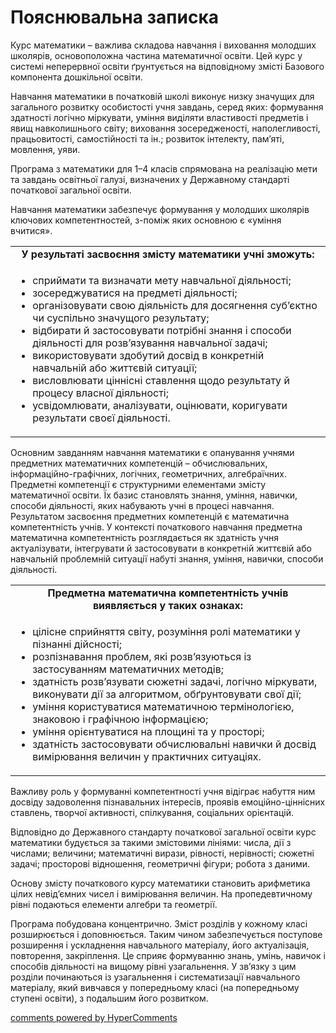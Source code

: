 <div id="hypercomments_widget" class="js-hypercomments-widget invisible"></div>

Пояснювальна записка
=============================================
<p>Курс математики – важлива складова навчання і виховання молодших школярів, основоположна частина математичної освіти. Цей курс у системі неперервної освіти ґрунтується на відповідному змісті Базового компонента дошкільної освіти.</p>
<p>Навчання математики в початковій школі виконує низку значущих для загального розвитку особистості учня завдань, серед яких: формування здатності логічно міркувати, уміння виділяти властивості предметів і явищ навколишнього світу; виховання зосередженості, наполегливості, працьовитості, самостійності та ін.; розвиток інтелекту, пам’яті, мовлення, уяви.</p>
<p>Програма з математики для 1–4 класів спрямована на реалізацію мети та завдань освітньої галузі, визначених у Державному стандарті початкової загальної освіти.<p>
<p>Навчання математики забезпечує формування у молодших школярів ключових компетентностей, з-поміж яких основною є «уміння вчитися».</p>

<table>
  <tr>
    <td align="center"><b>У результаті засвоєння змісту математики учні зможуть:</b></td>
  </tr>
<tr>
<td>
<ul>
<li>сприймати та визначати мету навчальної діяльності;</li>
<li>зосереджуватися на предметі діяльності;</li>
<li>організовувати свою діяльність для досягнення суб’єктно чи суспільно значущого результату;</li>
<li>відбирати й застосовувати потрібні знання і способи діяльності для розв’язування навчальної задачі;</li>
<li>використовувати здобутий досвід в конкретній навчальній або життєвій ситуації;</li>
<li>висловлювати ціннісні ставлення щодо результату й процесу власної діяльності;</li>
<li>усвідомлювати, аналізувати, оцінювати, коригувати результати своєї діяльності.</li>
</ul>
</td>
</table>

<p>Основним завданням навчання математики є опанування учнями предметних математичних компетенцій – обчислювальних, інформаційно-графічних, логічних, геометричних, алгебраїчних. Предметні компетенції є структурними елементами змісту математичної освіти. Їх базис становлять знання, уміння, навички, способи діяльності, яких набувають учні в процесі навчання. Результатом засвоєння предметних компетенцій є математична компетентність учнів. У контексті початкового навчання предметна математична компетентність розглядається як здатність учня актуалізувати, інтегрувати й застосовувати в конкретній життєвій або навчальній проблемній ситуації набуті знання, уміння, навички, способи діяльності.</p>

<table>
  <tr>
    <td align="center"><b>Предметна математична компетентність учнів виявляється у таких ознаках:</b></td>
  </tr>
<tr>
<td>
<ul>
<li>цілісне сприйняття світу, розуміння ролі математики у пізнанні дійсності;</li>
<li>розпізнавання проблем, які розв’язуються із застосуванням математичних методів;</li>
<li>здатність розв’язувати сюжетні задачі, логічно міркувати, виконувати дії за алгоритмом, обґрунтовувати свої дії;</li>
<li>уміння користуватися математичною термінологією, знаковою і графічною інформацією;</li>
<li>уміння орієнтуватися на площині та у просторі;</li>
<li>здатність застосовувати обчислювальні навички й досвід вимірювання величин у практичних ситуаціях.</li>
</ul>
</td>
</table>

<p>Важливу роль у формуванні компетентності учня відіграє набуття ним досвіду задоволення пізнавальних інтересів, проявів емоційно-ціннісних ставлень, творчої активності, спілкування, соціальних орієнтацій.</p> 

<p>Відповідно до Державного стандарту початкової загальної освіти курс математики будується за такими змістовими лініями: числа, дії з числами; величини; математичні вирази, рівності, нерівності; сюжетні задачі; просторові відношення, геометричні фігури; робота з даними.</p>
<p>Основу змісту початкового курсу математики становить арифметика цілих невід’ємних чисел і вимірювання величин. На пропедевтичному рівні подаються елементи алгебри та геометрії.</p>
<p>Програма побудована концентрично. Зміст розділів у кожному класі розширюється і доповнюється. Таким чином забезпечується поступове розширення і ускладнення навчального матеріалу, його актуалізація, повторення, закріплення. Це сприяє формуванню знань, умінь, навичок і способів діяльності на вищому рівні узагальнення. У зв’язку з цим розділи починаються із узагальнення і систематизації навчального матеріалу, який вивчався у попередньому класі (на попередньому ступені освіти), з подальшим його розвитком.</p>


<div class="js-hypercomments-container">
    <a href="http://hypercomments.com" class="hc-link" title="comments widget">comments powered by HyperComments</a>
</div>